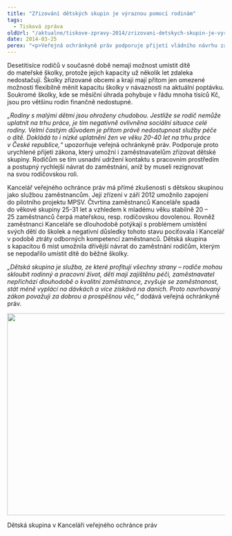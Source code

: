 ```yaml
---
title: "Zřizování dětských skupin je výraznou pomocí rodinám"
tags:
  - Tisková zpráva
oldUrl: "/aktualne/tiskove-zpravy-2014/zrizovani-detskych-skupin-je-vyraznou-pomoci-rodinam"
date: 2014-03-25
perex: "<p>Veřejná ochránkyně práv podporuje přijetí vládního návrhu zákona o poskytování služby péče o dítě v dětské skupině. Dětské skupiny, jak je definuje a upravuje návrh (Sněmovní tisk  82/0), kterým se poslanci začnou zabývat ve středu 26. 3., přinášejí rodinám možnost dostupné služby péče o děti. Přijetí takto koncipovaného zákona umožní naplnit záměr vlády podporovat rychlejší návrat pečujících rodičů do zaměstnání a umožnit sladění pracovního a rodinného života rodičů s malými dětmi. </p>"
---
```


<!-- imported from the old website -->

<p>Desetitisíce rodičů v současné době nemají možnost umístit dítě do mateřské školky, protože jejich kapacity už několik let zdaleka nedostačují. Školky zřizované obcemi a kraji mají přitom jen omezené možnosti flexibilně měnit kapacitu školky v návaznosti na aktuální poptávku. Soukromé školky, kde se měsíční úhrada pohybuje v řádu mnoha tisíců Kč, jsou pro většinu rodin finančně nedostupné. </p><p><em>„Rodiny s malými dětmi jsou ohroženy chudobou. Jestliže se rodič nemůže uplatnit na trhu práce, je tím negativně ovlivněna sociální situace celé rodiny. Velmi častým důvodem je přitom právě nedostupnost služby péče o dítě. Dokládá to i nízké uplatnění žen ve věku 20-40 let na trhu práce v České republice,“</em> upozorňuje veřejná ochránkyně práv. Podporuje proto urychlené přijetí zákona, který umožní i zaměstnavatelům zřizovat dětské skupiny. Rodičům se tím usnadní udržení kontaktu s pracovním prostředím a postupný rychlejší návrat do zaměstnání, aniž by museli rezignovat na svou rodičovskou roli. </p><p>Kancelář veřejného ochránce práv má přímé zkušenosti s dětskou skupinou jako službou zaměstnancům. Její zřízení v září 2012 umožnilo zapojení do pilotního projektu MPSV. Čtvrtina zaměstnanců Kanceláře spadá do věkové skupiny 25-31 let a vzhledem k mladému věku stabilně 20 – 25 zaměstnanců čerpá mateřskou, resp. rodičovskou dovolenou. Rovněž zaměstnanci Kanceláře se dlouhodobě potýkají s problémem umístění svých dětí do školek a negativní důsledky tohoto stavu pociťovala i Kancelář v podobě ztráty odborných kompetencí zaměstnanců. Dětská skupina s kapacitou 6 míst umožnila dřívější návrat do zaměstnání rodičům, kterým se nepodařilo umístit dítě do běžné školky.</p><p><em>„Dětská skupina je služba, ze které profitují všechny strany – rodiče mohou skloubit rodinný a pracovní život, děti mají zajištěnu péči, zaměstnavatel nepřichází dlouhodobě o kvalitní zaměstnance, zvyšuje se zaměstnanost, stát méně vyplácí na dávkách a více získává na daních. Proto navrhovaný zákon považuji za dobrou a prospěšnou věc,“</em> dodává veřejná ochránkyně práv.</p><p><img src="https://www.ochrance.cz/uploads/RTEmagicC_detska-skupina.jpg.jpg" height="468" width="623" alt="" /></p><p>Dětská skupina v Kanceláři veřejného ochránce práv</p>
